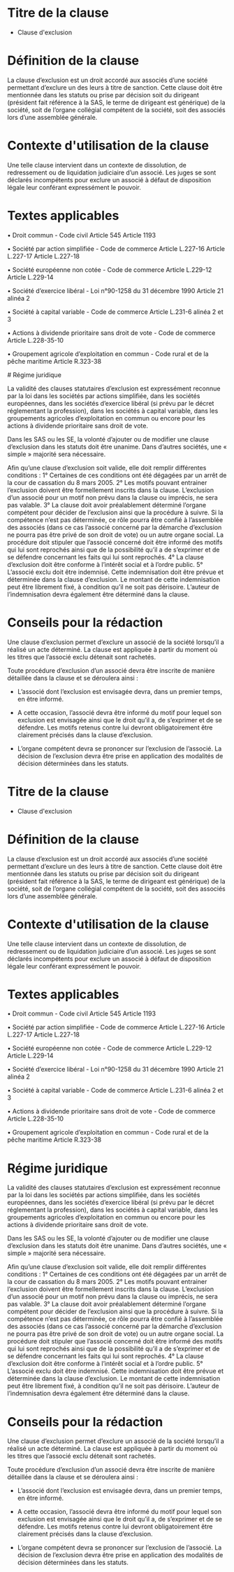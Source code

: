 Titre de la clause
=========

- Clause d'exclusion

# Définition de la clause 

La clause d’exclusion est un droit accordé aux associés d’une société permettant d’exclure un des leurs à titre de sanction.
Cette clause doit être mentionnée dans les statuts ou prise par décision soit du dirigeant (président fait référence à la SAS, 
le terme de dirigeant est générique) de la société, soit de l’organe collégial compétent de la société, soit des associés lors 
d’une assemblée générale.

# Contexte d'utilisation de la clause 

Une telle clause intervient dans un contexte de dissolution, de redressement ou de liquidation judiciaire d’un associé. Les 
juges se sont déclarés incompétents pour exclure un associé à défaut de disposition légale leur conférant expressément le 
pouvoir.


# Textes applicables 
<div>
•	Droit commun - Code civil
Article 545
Article 1193

•	Société par action simplifiée - Code de commerce 
Article L.227-16
Article L.227-17
Article L.227-18

•	Société européenne non cotée - Code de commerce
Article L.229-12
Article L.229-14

•	Société d’exercice libéral - Loi n°90-1258 du 31 décembre 1990
Article 21 alinéa 2

•	Société à capital variable - Code de commerce
Article L.231-6 alinéa 2 et 3

•	Actions à dividende prioritaire sans droit de vote - Code de commerce
Article L.228-35-10

•	Groupement agricole d’exploitation en commun - Code rural et de la pêche maritime
Article R.323-38

</div>
# Régime juridique

La validité des clauses statutaires d’exclusion est expressément reconnue par la loi dans les sociétés par actions simplifiée, 
dans les sociétés européennes, dans les sociétés d’exercice libéral (si prévu par le décret réglementant la profession), dans 
les sociétés à capital variable, dans les groupements agricoles d’exploitation en commun ou encore pour les actions à dividende 
prioritaire sans droit de vote.

Dans les SAS ou les SE, la volonté d’ajouter ou de modifier une clause d’exclusion dans les statuts doit être unanime. Dans 
d’autres sociétés, une « simple » majorité sera nécessaire.

Afin qu’une clause d’exclusion soit valide, elle doit remplir différentes conditions :
1° Certaines de ces conditions ont été dégagées par un arrêt de la cour de cassation du 8 mars 2005.
2° Les motifs pouvant entrainer l’exclusion doivent être formellement inscrits dans la clause. L’exclusion d’un associé pour un 
motif non prévu dans la clause ou imprécis, ne sera pas valable.
3° La clause doit avoir préalablement déterminé l’organe compétent pour décider de l’exclusion ainsi que la procédure à suivre. 
Si la compétence n’est pas déterminée, ce rôle pourra être confié à l’assemblée des associés (dans ce cas l’associé concerné par 
la démarche d’exclusion ne pourra pas être privé de son droit de vote) ou un autre organe social. La procédure doit stipuler que 
l’associé concerné doit être informé des motifs qui lui sont reprochés ainsi que de la possibilité qu’il a de s’exprimer et de 
se défendre concernant les faits qui lui sont reprochés.
4° La clause d’exclusion doit être conforme à l’intérêt social et à l’ordre public.
5° L’associé exclu doit être indemnisé. Cette indemnisation doit être prévue et déterminée dans la clause d’exclusion. Le 
montant de cette indemnisation peut être librement fixé, à condition qu’il ne soit pas dérisoire. L’auteur de l’indemnisation 
devra également être déterminé dans la clause.


# Conseils pour la rédaction 

Une clause d’exclusion permet d’exclure un associé de la société lorsqu’il a réalisé un acte déterminé. La clause est appliquée 
à partir du moment où les titres que l’associé exclu détenait sont rachetés.

Toute procédure d’exclusion d’un associé devra être inscrite de manière détaillée dans la clause et se déroulera ainsi :

-	L’associé dont l’exclusion est envisagée devra, dans un premier temps, en être informé. 

- A cette occasion, l’associé devra être informé du motif pour lequel son exclusion est envisagée ainsi que 
le droit qu’il a, de s’exprimer et de se défendre. Les motifs retenus contre lui devront obligatoirement être clairement 
précisés dans la clause d’exclusion.

-	L’organe compétent devra se prononcer sur l’exclusion de l’associé. La décision de l’exclusion devra être prise en application des modalités de décision déterminées dans les statuts.


Titre de la clause
=========

- Clause d'exclusion

# Définition de la clause 

La clause d’exclusion est un droit accordé aux associés d’une société permettant d’exclure un des leurs à titre de sanction.
Cette clause doit être mentionnée dans les statuts ou prise par décision soit du dirigeant (président fait référence à la SAS, 
le terme de dirigeant est générique) de la société, soit de l’organe collégial compétent de la société, soit des associés lors 
d’une assemblée générale.

# Contexte d'utilisation de la clause 

Une telle clause intervient dans un contexte de dissolution, de redressement ou de liquidation judiciaire d’un associé. Les 
juges se sont déclarés incompétents pour exclure un associé à défaut de disposition légale leur conférant expressément le 
pouvoir.


# Textes applicables 

•	Droit commun - Code civil
Article 545
Article 1193

•	Société par action simplifiée - Code de commerce 
Article L.227-16
Article L.227-17
Article L.227-18

•	Société européenne non cotée - Code de commerce
Article L.229-12
Article L.229-14

•	Société d’exercice libéral - Loi n°90-1258 du 31 décembre 1990
Article 21 alinéa 2

•	Société à capital variable - Code de commerce
Article L.231-6 alinéa 2 et 3

•	Actions à dividende prioritaire sans droit de vote - Code de commerce
Article L.228-35-10

•	Groupement agricole d’exploitation en commun - Code rural et de la pêche maritime
Article R.323-38


# Régime juridique

La validité des clauses statutaires d’exclusion est expressément reconnue par la loi dans les sociétés par actions simplifiée, 
dans les sociétés européennes, dans les sociétés d’exercice libéral (si prévu par le décret réglementant la profession), dans 
les sociétés à capital variable, dans les groupements agricoles d’exploitation en commun ou encore pour les actions à dividende 
prioritaire sans droit de vote.

Dans les SAS ou les SE, la volonté d’ajouter ou de modifier une clause d’exclusion dans les statuts doit être unanime. Dans 
d’autres sociétés, une « simple » majorité sera nécessaire.

Afin qu’une clause d’exclusion soit valide, elle doit remplir différentes conditions :
1° Certaines de ces conditions ont été dégagées par un arrêt de la cour de cassation du 8 mars 2005.
2° Les motifs pouvant entrainer l’exclusion doivent être formellement inscrits dans la clause. L’exclusion d’un associé pour un 
motif non prévu dans la clause ou imprécis, ne sera pas valable.
3° La clause doit avoir préalablement déterminé l’organe compétent pour décider de l’exclusion ainsi que la procédure à suivre. 
Si la compétence n’est pas déterminée, ce rôle pourra être confié à l’assemblée des associés (dans ce cas l’associé concerné par 
la démarche d’exclusion ne pourra pas être privé de son droit de vote) ou un autre organe social. La procédure doit stipuler que 
l’associé concerné doit être informé des motifs qui lui sont reprochés ainsi que de la possibilité qu’il a de s’exprimer et de 
se défendre concernant les faits qui lui sont reprochés.
4° La clause d’exclusion doit être conforme à l’intérêt social et à l’ordre public.
5° L’associé exclu doit être indemnisé. Cette indemnisation doit être prévue et déterminée dans la clause d’exclusion. Le 
montant de cette indemnisation peut être librement fixé, à condition qu’il ne soit pas dérisoire. L’auteur de l’indemnisation 
devra également être déterminé dans la clause.


# Conseils pour la rédaction 

Une clause d’exclusion permet d’exclure un associé de la société lorsqu’il a réalisé un acte déterminé. La clause est appliquée 
à partir du moment où les titres que l’associé exclu détenait sont rachetés.

Toute procédure d’exclusion d’un associé devra être inscrite de manière détaillée dans la clause et se déroulera ainsi :

-	L’associé dont l’exclusion est envisagée devra, dans un premier temps, en être informé. 

- A cette occasion, l’associé devra être informé du motif pour lequel son exclusion est envisagée ainsi que 
le droit qu’il a, de s’exprimer et de se défendre. Les motifs retenus contre lui devront obligatoirement être clairement 
précisés dans la clause d’exclusion.

-	L’organe compétent devra se prononcer sur l’exclusion de l’associé. La décision de l’exclusion devra être prise en application des modalités de décision déterminées dans les statuts.

